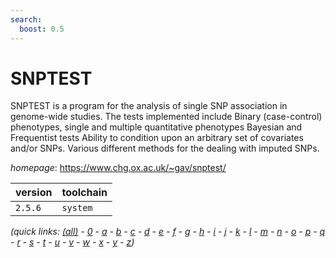 ```yaml
---
search:
  boost: 0.5
---
```

# SNPTEST

SNPTEST is a program for the analysis of single SNP association in genome-wide studies.  The tests implemented include   Binary (case-control) phenotypes, single and multiple quantitative phenotypes  Bayesian and Frequentist tests  Ability to condition upon an arbitrary set of covariates and/or SNPs.  Various different methods for the dealing with imputed SNPs.

*homepage*: <https://www.chg.ox.ac.uk/~gav/snptest/>

version | toolchain
--------|----------
``2.5.6`` | ``system``


*(quick links: [(all)](../index.md) - [0](../0/index.md) - [a](../a/index.md) - [b](../b/index.md) - [c](../c/index.md) - [d](../d/index.md) - [e](../e/index.md) - [f](../f/index.md) - [g](../g/index.md) - [h](../h/index.md) - [i](../i/index.md) - [j](../j/index.md) - [k](../k/index.md) - [l](../l/index.md) - [m](../m/index.md) - [n](../n/index.md) - [o](../o/index.md) - [p](../p/index.md) - [q](../q/index.md) - [r](../r/index.md) - [s](../s/index.md) - [t](../t/index.md) - [u](../u/index.md) - [v](../v/index.md) - [w](../w/index.md) - [x](../x/index.md) - [y](../y/index.md) - [z](../z/index.md))*

